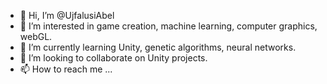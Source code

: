 - 👋 Hi, I’m @UjfalusiAbel
- 👀 I’m interested in game creation, machine learning, computer graphics, webGL.
- 🌱 I’m currently learning Unity, genetic algorithms, neural networks.
- 💞️ I’m looking to collaborate on Unity projects.
- 📫 How to reach me ...

<!---
UjfalusiAbel/UjfalusiAbel is a ✨ special ✨ repository because its `README.md` (this file) appears on your GitHub profile.
You can click the Preview link to take a look at your changes.
--->
